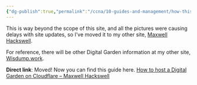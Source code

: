 ```yaml
---
{"dg-publish":true,"permalink":"/ccna/10-guides-and-management/how-this-site-was-made/","created":"2023-11-06T16:35:36.000-08:00","updated":"2023-12-02T14:24:49.000-08:00"}
---
```


This is way beyond the scope of this site, and all the pictures were causing delays with site updates, so I've moved it to my other site, [Maxwell Hackswell](https://www.maxwellhackswell.com).

For reference, there will be other Digital Garden information at my other site, [Wisdump.work](https://wisdump.work). 

**Direct link**:
Moved! Now you can find this guide here. [How to host a Digital Garden on Cloudflare – Maxwell Hackswell](https://www.maxwellhackswell.com/projects/how-to-host-a-digital-garden-on-cloudflare/)